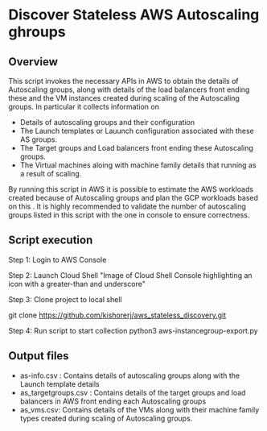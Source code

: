 # Discover Stateless AWS Autoscaling ghroups

## Overview
This script invokes the necessary APIs in AWS to obtain the details of Autoscaling groups, along with details of the load balancers front ending these and the 
VM instances created during scaling of the Autoscaling groups. In particular it collects information on
* Details of autoscaling groups and their configuration
* The Launch templates or Lauunch configuration associated with these AS groups.
* The Target groups and Load balancers front ending these Autoscaling groups.
* The Virtual machines aloing with machine family details that running as a result of scaling.

By running this script in AWS it is possible to estimate the AWS workloads created because of Autoscaling groups and plan the GCP workloads based on this .
It is highly recommended to validate the number of autoscaling groups listed in this script with the one in console to ensure correctness.


## Script execution 

Step 1: Login to AWS Console

Step 2: Launch Cloud Shell
"Image of Cloud Shell Console highlighting an icon with a greater-than and underscore"

Step 3: Clone project to local shell

git clone https://github.com/kishorerj/aws_stateless_discovery.git

Step 4: Run script to start collection
python3 aws-instancegroup-export.py



## Output files

* as-info.csv : Contains details of autoscaling groups along with the Launch template details
* as_targetgroups.csv : Contains details of the target groups and load balancers in AWS front ending each Autoscaling groups
* as_vms.csv: Contains details of the VMs along with their machine family types created during scaling of Autoscaling groups.

